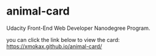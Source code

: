 # animal-card
Udacity Front-End Web Developer Nanodegree Program.

you can click the link below to view the card:
https://xmokax.github.io/animal-card/
